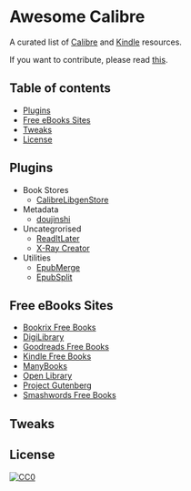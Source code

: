 # Awesome Calibre

A curated list of [Calibre](https://github.com/kovidgoyal/calibre) and [Kindle](https://wiki.604kph.xyz/wiki/Amazon_Kindle?lang=en) resources.

If you want to contribute, please read [this](CONTRIBUTING.md).

## Table of contents

  - [Plugins](#plugins)
  - [Free eBooks Sites](#free-ebooks-sites)
  - [Tweaks](#tweaks)
  - [License](#license)

## Plugins
* Book Stores
    * [CalibreLibgenStore](https://github.com/fallaciousreasoning/CalibreLibgenStore)
* Metadata
    * [doujinshi](https://github.com/yingziwu/doujinshi_metadata_plugins)
* Uncategrorised
    * [ReadItLater](https://github.com/onlyhavecans/ReadItLater-Calibre-Plugin)
    * [X-Ray Creator](https://github.com/onlyhavecans/ReadItLater-Calibre-Plugin)
* Utilities
    * [EpubMerge](https://github.com/JimmXinu/EpubMerge)
    * [EpubSplit](https://github.com/JimmXinu/EpubSplit)

## Free eBooks Sites

* [Bookrix Free Books](https://www.bookrix.com/books.html)
* [DigiLibrary](https://digilibraries.com/)
* [Goodreads Free Books](https://www.goodreads.com/list/tag/free)
* [Kindle Free Books](https://www.amazon.com/b?ie=UTF8&node=20102661011)
* [ManyBooks](https://manybooks.net/)
* [Open Library](https://openlibrary.org/subjects/accessible_book#ebooks=true)
* [Project Gutenberg](http://www.gutenberg.org/)
* [Smashwords Free Books](https://www.smashwords.com/shelves/home/1/free/any)
## Tweaks

## License

[![CC0](https://licensebuttons.net/p/zero/1.0/88x31.png)](https://creativecommons.org/publicdomain/zero/1.0/)
 
